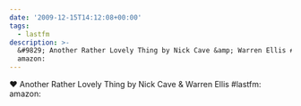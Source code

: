 ```yaml
---
date: '2009-12-15T14:12:08+00:00'
tags:
  - lastfm
description: >-
  &#9829; Another Rather Lovely Thing by Nick Cave &amp; Warren Ellis #lastfm: 
  amazon:
---
```

&#9829; Another Rather Lovely Thing by Nick Cave &amp; Warren Ellis #lastfm:  amazon: 

